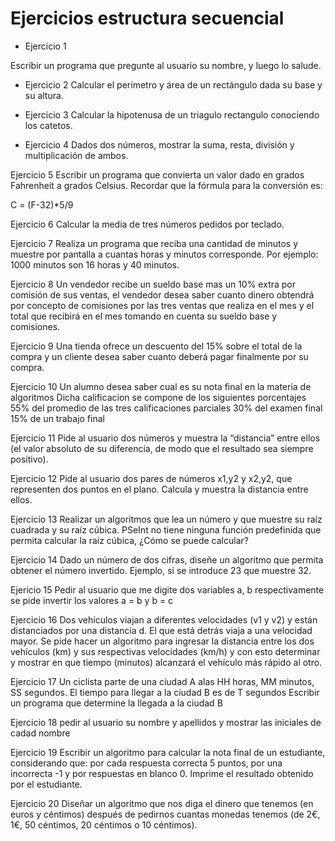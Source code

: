 # Ejercicios estructura secuencial

* Ejercicio 1

Escribir un programa que pregunte al usuario su nombre, y luego lo salude.

* Ejercicio 2
Calcular el perímetro y área de un rectángulo dada su base y su altura.

* Ejercicio 3
Calcular la hipotenusa de un triagulo rectangulo conociendo los catetos.

* Ejercicio 4
Dados dos números, mostrar la suma, resta, división y multiplicación de ambos.

Ejercicio 5
Escribir un programa que convierta un valor dado en grados Fahrenheit a grados Celsius. Recordar que la fórmula para la conversión es:

C = (F-32)*5/9

Ejercicio 6
Calcular la media de tres números pedidos por teclado.

Ejercicio 7
Realiza un programa que reciba una cantidad de minutos y muestre por pantalla a cuantas horas y minutos corresponde.
Por ejemplo: 1000 minutos son 16 horas y 40 minutos.

Ejercicio 8
Un vendedor recibe un sueldo base mas un 10% extra por comisión de sus ventas, el vendedor desea saber cuanto dinero obtendrá por concepto de comisiones por las tres ventas que realiza en el mes y el total que recibirá en el mes tomando en cuenta su sueldo base y comisiones.

Ejercicio 9
Una tienda ofrece un descuento del 15% sobre el total de la compra y un cliente desea saber cuanto deberá pagar finalmente por su compra.

Ejercicio 10
Un alumno desea saber cual es su nota final en la materia de algoritmos 
Dicha calificacion se compone de los siguientes porcentajes
55% del promedio de las tres calificaciones parciales
30% del examen final
15% de un trabajo final

Ejercicio 11
Pide al usuario dos números y muestra la “distancia” entre ellos (el valor absoluto de su diferencia, de modo que el resultado sea siempre positivo).

Ejercicio 12
Pide al usuario dos pares de números x1,y2 y x2,y2, que representen dos puntos en el plano. Calcula y muestra la distancia entre ellos.

Ejercicio 13
Realizar un algoritmos que lea un número y que muestre su raíz cuadrada y su raíz cúbica. PSeInt no tiene ninguna función predefinida que permita calcular la raíz cúbica, ¿Cómo se puede calcular?

Ejercicio 14
Dado un número de dos cifras, diseñe un algoritmo que permita obtener el número invertido. Ejemplo, si se introduce 23 que muestre 32.

Ejericio 15
Pedir al usuario que me digite dos variables a, b respectivamente 
se pide invertir los valores a = b y b = c

Ejercicio 16
Dos vehículos viajan a diferentes velocidades (v1 y v2) y están distanciados por una distancia d. El que está detrás viaja a una velocidad mayor. Se pide hacer un algoritmo para ingresar la distancia entre los dos vehículos (km) y sus respectivas velocidades (km/h) y con esto determinar y mostrar en que tiempo (minutos) alcanzará el vehículo más rápido al otro.

Ejercicio 17
Un ciclista parte de una ciudad A alas HH horas, MM minutos, SS segundos.
El tiempo para llegar a la ciudad B es de T segundos 
Escribir un programa que determine la llegada a la ciudad B

Ejercicio 18
pedir al usuario su nombre y apellidos y mostrar las iniciales de cadad nombre

Ejercicio 19
Escribir un algoritmo para calcular la nota final de un estudiante, considerando que: por cada respuesta correcta 5 puntos, por una incorrecta -1 y por respuestas en blanco 0. Imprime el resultado obtenido por el estudiante.

Ejercicio 20
Diseñar un algoritmo que nos diga el dinero que tenemos (en euros y céntimos) después de pedirnos cuantas monedas tenemos (de 2€, 1€, 50 céntimos, 20 céntimos o 10 céntimos).